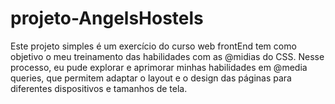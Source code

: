 # projeto-AngelsHostels
Este projeto simples é um exercício do curso web frontEnd tem como objetivo o meu treinamento das habilidades com as @midias do CSS. Nesse processo, eu pude  explorar e aprimorar minhas habilidades em @media queries, que permitem adaptar o layout e o design das páginas para diferentes dispositivos e tamanhos de tela.
